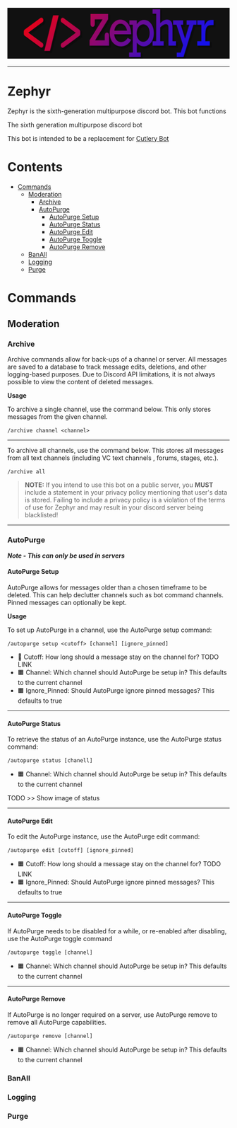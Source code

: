 ![Zephyr logo](/assets/Zephyr%20long.png)

<hr>

# Zephyr

Zephyr is the sixth-generation multipurpose discord bot. This bot functions

The sixth generation multipurpose discord bot

This bot is intended to be a replacement for [Cutlery Bot](https://github.com/BSpoones/Cutlery-Bot)

# Contents

- [Commands](#commands)
    - [Moderation](#moderation)
        - [Archive](#archive)
        - [AutoPurge](#autopurge)
            - [AutoPurge Setup](#autopurge-setup)
            - [AutoPurge Status](#autopurge-status)
            - [AutoPurge Edit](#autopurge-edit)
            - [AutoPurge Toggle](#autopurge-toggle)
            - [AutoPurge Remove](#autopurge-remove)
    - [BanAll](#banall)
    - [Logging](#logging)
    - [Purge](#purge)

# Commands

## Moderation

### Archive

Archive commands allow for back-ups of a channel or server. All messages are saved to a database to track message edits,
deletions, and other logging-based purposes. Due to Discord API limitations, it is not always possible to view the
content
of deleted messages.

**Usage**

To archive a single channel, use the command below. This only stores messages from the given channel.

```
/archive channel <channel>
```

---

To archive all channels, use the command below. This stores all messages from all text channels (including VC text
channels
, forums, stages, etc.).

```
/archive all
```

> **NOTE:** If you intend to use this bot on a public server, you **MUST** include a statement in your privacy policy
> mentioning that user's data is stored. Failing to include a privacy policy is a violation of the terms of use for
> Zephyr and may result in your discord server being blacklisted!

---

### AutoPurge

<i>**Note - This can only be used in servers**</i>

#### AutoPurge Setup

AutoPurge allows for messages older than a chosen timeframe to be deleted. This can help declutter channels such as
bot command channels. Pinned messages can optionally be kept.

**Usage**

To set up AutoPurge in a channel, use the AutoPurge setup command:

```
/autopurge setup <cutoff> [channel] [ignore_pinned]
```

- 📌 Cutoff: How long should a message stay on the channel for? TODO LINK
- 🟧 Channel: Which channel should AutoPurge be setup in? This defaults to the current channel
- 🟧 Ignore_Pinned: Should AutoPurge ignore pinned messages? This defaults to true

---

#### AutoPurge Status

To retrieve the status of an AutoPurge instance, use the AutoPurge status command:

```
/autopurge status [chanell]
```

- 🟧 Channel: Which channel should AutoPurge be setup in? This defaults to the current channel

TODO >> Show image of status

---

#### AutoPurge Edit

To edit the AutoPurge instance, use the AutoPurge edit command:

```
/autopurge edit [cutoff] [ignore_pinned]
```

- 🟧 Cutoff: How long should a message stay on the channel for? TODO LINK
- 🟧 Ignore_Pinned: Should AutoPurge ignore pinned messages? This defaults to true

---

#### AutoPurge Toggle

If AutoPurge needs to be disabled for a while, or re-enabled after disabling, use the AutoPurge toggle command

```
/autopurge toggle [channel]
```

- 🟧 Channel: Which channel should AutoPurge be setup in? This defaults to the current channel

---

#### AutoPurge Remove

If AutoPurge is no longer required on a server, use AutoPurge remove to remove all AutoPurge capabilities.

```
/autopurge remove [channel]
```

- 🟧 Channel: Which channel should AutoPurge be setup in? This defaults to the current channel

### BanAll

### Logging

### Purge
